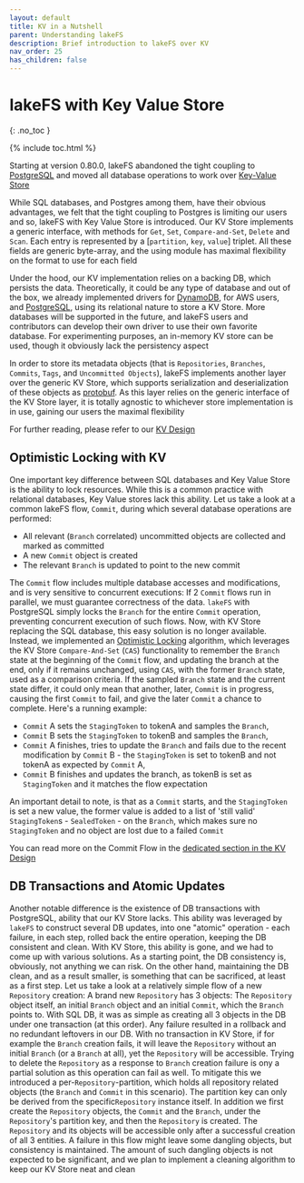 ```yaml
---
layout: default
title: KV in a Nutshell
parent: Understanding lakeFS
description: Brief introduction to lakeFS over KV
nav_order: 25
has_children: false
---
```

# lakeFS with Key Value Store
{: .no_toc }

{% include toc.html %}

Starting at version 0.80.0, lakeFS abandoned the tight coupling to [PostgreSQL](https://en.wikipedia.org/wiki/PostgreSQL) and moved all database operations to work over [Key-Value Store](https://en.wikipedia.org/wiki/Key%E2%80%93value_database)

While SQL databases, and Postgres among them, have their obvious advantages, we felt that the tight coupling to Postgres is limiting our users and so, lakeFS with Key Value Store is introduced.
Our KV Store implements a generic interface, with methods for `Get`, `Set`, `Compare-and-Set`, `Delete` and `Scan`. Each entry is represented by a [`partition`, `key`, `value`] triplet. All these fields are generic byte-array, and the using module has maximal flexibility on the format to use for each field

Under the hood, our KV implementation relies on a backing DB, which persists the data. Theoretically, it could be any type of database and out of the box, we already implemented drivers for [DynamoDB](https://en.wikipedia.org/wiki/Amazon_DynamoDB), for AWS users, and [PostgreSQL](https://en.wikipedia.org/wiki/PostgreSQL), using its relational nature to store a KV Store. More databases will be supported in the future, and lakeFS users and contributors can develop their own driver to use their own favorite database. For experimenting purposes, an in-memory KV store can be used, though it obviously lack the persistency aspect

In order to store its metadata objects (that is `Repositories`, `Branches`, `Commits`, `Tags`, and `Uncommitted Objects`), lakeFS implements another layer over the generic KV Store, which supports serialization and deserialization of these objects as [protobuf](https://en.wikipedia.org/wiki/Protocol_Buffers). As this layer relies on the generic interface of the KV Store layer, it is totally agnostic to whichever store implementation is in use, gaining our users the maximal flexibility

For further reading, please refer to our [KV Design](https://github.com/treeverse/lakeFS/blob/master/design/accepted/metadata_kv/index.md)

## Optimistic Locking with KV

One important key difference between SQL databases and Key Value Store is the ability to lock resources. While this is a common practice with relational databases, Key Value stores lack this ability. Let us take a look at a common lakeFS flow, `Commit`, during which several database operations are performed:
* All relevant (`Branch` correlated) uncommitted objects are collected and marked as committed 
* A new `Commit` object is created
* The relevant `Branch` is updated to point to the new commit

The `Commit` flow includes multiple database accesses and modifications, and is very sensitive to concurrent executions: If 2 `Commit` flows run in parallel, we must guarantee correctness of the data. `lakeFS` with PostgreSQL simply locks the `Branch` for the entire `Commit` operation, preventing concurrent execution of such flows.
Now, with KV Store replacing the SQL database, this easy solution is no longer available. Instead, we implemented an [Optimistic Locking](https://en.wikipedia.org/wiki/Optimistic_concurrency_control) algorithm, which leverages the KV Store `Compare-And-Set` (`CAS`) functionality to remember the `Branch` state at the beginning of the `Commit` flow, and updating the branch at the end, only if it remains unchanged, using `CAS`, with the former `Branch` state, used as a comparison criteria. If the sampled `Branch` state and the current state differ, it could only mean that another, later, `Commit` is in progress, causing the first `Commit` to fail, and give the later `Commit` a chance to complete.
Here's a running example:
  * `Commit` A sets the `StagingToken` to tokenA and samples the `Branch`,
  * `Commit` B sets the `StagingToken` to tokenB and samples the `Branch`,
  * `Commit` A finishes, tries to update the `Branch` and fails due to the recent modification by `Commit` B - the `StagingToken` is set to tokenB and not tokenA as expected by `Commit` A,
  * `Commit` B finishes and updates the branch, as tokenB is set as `StagingToken` and it matches the flow expectation

An important detail to note, is that as a `Commit` starts, and the `StagingToken` is set a new value, the former value is added to a list of 'still valid' `StagingToken`s - `SealedToken` - on the `Branch`, which makes sure no `StagingToken` and no object are lost due to a failed `Commit`

You can read more on the Commit Flow in the [dedicated section in the KV Design](https://github.com/treeverse/lakeFS/blob/master/design/accepted/metadata_kv/index.md#graveler-metadata---branches-and-staged-writes)

## DB Transactions and Atomic Updates

Another notable difference is the existence of DB transactions with PostgreSQL, ability that our KV Store lacks. This ability was leveraged by `lakeFS` to construct several DB updates, into one "atomic" operation - each failure, in each step, rolled back the entire operation, keeping the DB consistent and clean.
With KV Store, this ability is gone, and we had to come up with various solutions. As a starting point, the DB consistency is, obviously, not anything we can risk. On the other hand, maintaining the DB clean, and as a result smaller, is something that can be sacrificed, at least as a first step. Let us take a look at a relatively simple flow of a new `Repository` creation:
A brand new `Repository` has 3 objects: The `Repository` object itself, an initial `Branch` object and an initial `Commit`, which the `Branch` points to. With SQL DB, it was as simple as creating all 3 objects in the DB under one transaction (at this order). Any failure resulted in a rollback and no redundant leftovers in our DB.
With no transaction in KV Store, if for example the `Branch` creation fails, it will leave the `Repository` without an initial `Branch` (or a `Branch` at all), yet the `Repository` will be accessible. Trying to delete the `Repository` as a response to `Branch` creation failure is ony a partial solution as this operation can fail as well.
To mitigate this we introduced a per-`Repository`-partition, which holds all repository related objects (the `Branch` and `Commit` in this scenario). The partition key can only be derived from the specific`Repository` instance itself. In addition we first create the `Repository` objects, the `Commit` and the `Branch`, under the `Repository`'s partition key, and then the `Repository` is created. The `Repository` and its objects will be accessible only after a successful creation of all 3 entities. A failure in this flow might leave some dangling objects, but consistency is maintained.
The amount of such dangling objects is not expected to be significant, and we plan to implement a cleaning algorithm to keep our KV Store neat and clean